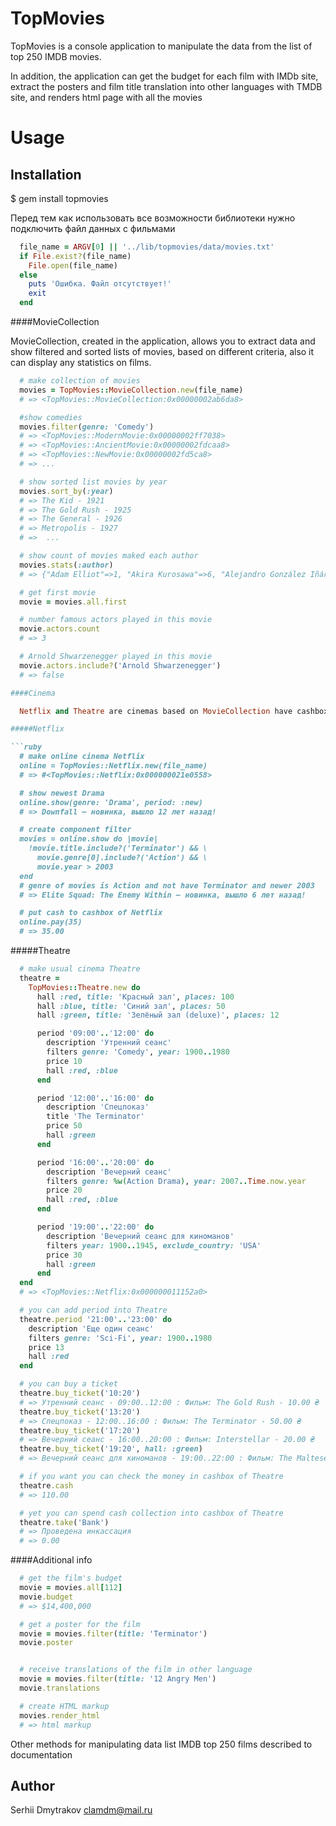 TopMovies
========

TopMovies is a console application to manipulate the data from the list of top 250 IMDB movies.

In addition, the application can get the budget for each film with IMDb site, extract the posters and film title translation into other languages with TMDB site, and renders html page with all the movies

Usage
==========

Installation
-------------------
$ gem install topmovies

Перед тем как использовать все возможности библиотеки нужно подключить файл данных с фильмами

```ruby
  file_name = ARGV[0] || '../lib/topmovies/data/movies.txt'
  if File.exist?(file_name)
    File.open(file_name)
  else
    puts 'Ошибка. Файл отсутствует!'
    exit
  end
```

####MovieCollection

MovieCollection, created in the application, allows you to extract data and show filtered and sorted lists of movies, based on different criteria, also it can display any statistics on films.

```ruby
  # make collection of movies
  movies = TopMovies::MovieCollection.new(file_name)
  # => <TopMovies::MovieCollection:0x00000002ab6da8>

  #show comedies
  movies.filter(genre: 'Comedy')
  # => <TopMovies::ModernMovie:0x00000002ff7038>
  # => <TopMovies::AncientMovie:0x00000002fdcaa8>
  # => <TopMovies::NewMovie:0x00000002fd5ca8>
  # => ...

  # show sorted list movies by year
  movies.sort_by(:year)
  # => The Kid - 1921
  # => The Gold Rush - 1925
  # => The General - 1926
  # => Metropolis - 1927
  # =>  ...

  # show count of movies maked each author
  movies.stats(:author)
  # => {"Adam Elliot"=>1, "Akira Kurosawa"=>6, "Alejandro González Iñárritu"=>1, ... }

  # get first movie
  movie = movies.all.first

  # number famous actors played in this movie
  movie.actors.count
  # => 3

  # Arnold Shwarzenegger played in this movie
  movie.actors.include?('Arnold Shwarzenegger')
  # => false

####Cinema

  Netflix and Theatre are cinemas based on MovieCollection have cashboxes that can accept payments and sell tickets.

#####Netflix

```ruby
  # make online cinema Netflix
  online = TopMovies::Netflix.new(file_name)
  # => #<TopMovies::Netflix:0x000000021e0558>

  # show newest Drama
  online.show(genre: 'Drama', period: :new)
  # => Downfall — новинка, вышло 12 лет назад!

  # create component filter
  movies = online.show do |movie|
    !movie.title.include?('Terminator') && \
      movie.genre[0].include?('Action') && \
      movie.year > 2003
  end
  # genre of movies is Action and not have Terminator and newer 2003
  # => Elite Squad: The Enemy Within — новинка, вышло 6 лет назад!

  # put cash to cashbox of Netflix
  online.pay(35)
  # => 35.00
```

#####Theatre

```ruby
  # make usual cinema Theatre
  theatre =
    TopMovies::Theatre.new do
      hall :red, title: 'Красный зал', places: 100
      hall :blue, title: 'Синий зал', places: 50
      hall :green, title: 'Зелёный зал (deluxe)', places: 12

      period '09:00'..'12:00' do
        description 'Утренний сеанс'
        filters genre: 'Comedy', year: 1900..1980
        price 10
        hall :red, :blue
      end

      period '12:00'..'16:00' do
        description 'Спецпоказ'
        title 'The Terminator'
        price 50
        hall :green
      end

      period '16:00'..'20:00' do
        description 'Вечерний сеанс'
        filters genre: %w(Action Drama), year: 2007..Time.now.year
        price 20
        hall :red, :blue
      end

      period '19:00'..'22:00' do
        description 'Вечерний сеанс для киноманов'
        filters year: 1900..1945, exclude_country: 'USA'
        price 30
        hall :green
      end
  end
  # => <TopMovies::Netflix:0x000000011152a0>

  # you can add period into Theatre
  theatre.period '21:00'..'23:00' do
    description 'Еще один сеанс'
    filters genre: 'Sci-Fi', year: 1900..1980
    price 13
    hall :red
  end

  # you can buy a ticket
  theatre.buy_ticket('10:20')
  # => Утренний сеанс - 09:00..12:00 : Фильм: The Gold Rush - 10.00 ₴
  theatre.buy_ticket('13:20')
  # => Спецпоказ - 12:00..16:00 : Фильм: The Terminator - 50.00 ₴
  theatre.buy_ticket('17:20')
  # => Вечерний сеанс - 16:00..20:00 : Фильм: Interstellar - 20.00 ₴
  theatre.buy_ticket('19:20', hall: :green)
  # => Вечерний сеанс для киноманов - 19:00..22:00 : Фильм: The Maltese Falcon - 30.00 ₴

  # if you want you can check the money in cashbox of Theatre
  theatre.cash
  # => 110.00

  # yet you can spend cash collection into cashbox of Theatre
  theatre.take('Bank')
  # => Проведена инкассация
  # => 0.00

```
####Additional info

```ruby
  # get the film's budget
  movie = movies.all[112]
  movie.budget
  # => $14,400,000

  # get a poster for the film
  movie = movies.filter(title: 'Terminator')
  movie.poster


  # receive translations of the film in other language
  movie = movies.filter(title: '12 Angry Men')
  movie.translations

  # create HTML markup
  movies.render_html
  # => html markup
```

Other methods for manipulating data list IMDB top 250 films described to documentation

Author
--------------
Serhii Dmytrakov <clamdm@mail.ru>
